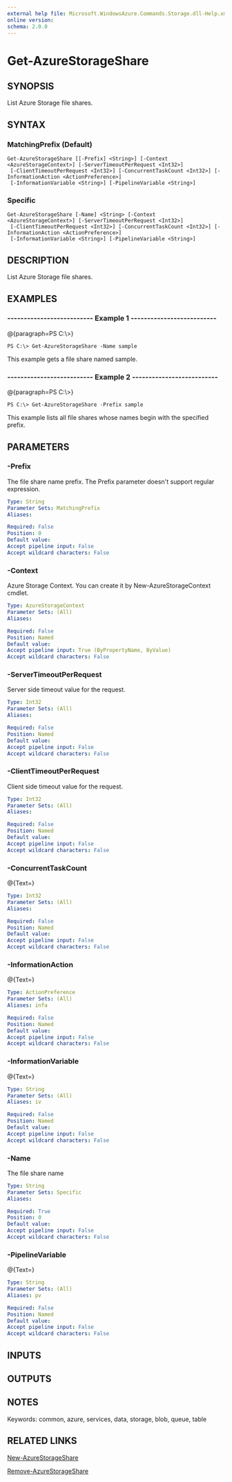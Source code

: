 ```yaml
---
external help file: Microsoft.WindowsAzure.Commands.Storage.dll-Help.xml
online version: 
schema: 2.0.0
---
```


# Get-AzureStorageShare
## SYNOPSIS
List Azure Storage file shares.

## SYNTAX

### MatchingPrefix (Default)
```
Get-AzureStorageShare [[-Prefix] <String>] [-Context <AzureStorageContext>] [-ServerTimeoutPerRequest <Int32>]
 [-ClientTimeoutPerRequest <Int32>] [-ConcurrentTaskCount <Int32>] [-InformationAction <ActionPreference>]
 [-InformationVariable <String>] [-PipelineVariable <String>]
```

### Specific
```
Get-AzureStorageShare [-Name] <String> [-Context <AzureStorageContext>] [-ServerTimeoutPerRequest <Int32>]
 [-ClientTimeoutPerRequest <Int32>] [-ConcurrentTaskCount <Int32>] [-InformationAction <ActionPreference>]
 [-InformationVariable <String>] [-PipelineVariable <String>]
```

## DESCRIPTION
List Azure Storage file shares.

## EXAMPLES

### --------------------------  Example 1  --------------------------
@{paragraph=PS C:\\\>}

```
PS C:\> Get-AzureStorageShare -Name sample
```

This example gets a file share named sample.

### --------------------------  Example 2  --------------------------
@{paragraph=PS C:\\\>}

```
PS C:\> Get-AzureStorageShare -Prefix sample
```

This example lists all file shares whose names begin with the specified prefix.

## PARAMETERS

### -Prefix
The file share name prefix.
The Prefix parameter doesn't support regular expression.

```yaml
Type: String
Parameter Sets: MatchingPrefix
Aliases: 

Required: False
Position: 0
Default value: 
Accept pipeline input: False
Accept wildcard characters: False
```

### -Context
Azure Storage Context.
You can create it by New-AzureStorageContext cmdlet.

```yaml
Type: AzureStorageContext
Parameter Sets: (All)
Aliases: 

Required: False
Position: Named
Default value: 
Accept pipeline input: True (ByPropertyName, ByValue)
Accept wildcard characters: False
```

### -ServerTimeoutPerRequest
Server side timeout value for the request.

```yaml
Type: Int32
Parameter Sets: (All)
Aliases: 

Required: False
Position: Named
Default value: 
Accept pipeline input: False
Accept wildcard characters: False
```

### -ClientTimeoutPerRequest
Client side timeout value for the request.

```yaml
Type: Int32
Parameter Sets: (All)
Aliases: 

Required: False
Position: Named
Default value: 
Accept pipeline input: False
Accept wildcard characters: False
```

### -ConcurrentTaskCount
@{Text=}

```yaml
Type: Int32
Parameter Sets: (All)
Aliases: 

Required: False
Position: Named
Default value: 
Accept pipeline input: False
Accept wildcard characters: False
```

### -InformationAction
@{Text=}

```yaml
Type: ActionPreference
Parameter Sets: (All)
Aliases: infa

Required: False
Position: Named
Default value: 
Accept pipeline input: False
Accept wildcard characters: False
```

### -InformationVariable
@{Text=}

```yaml
Type: String
Parameter Sets: (All)
Aliases: iv

Required: False
Position: Named
Default value: 
Accept pipeline input: False
Accept wildcard characters: False
```

### -Name
The file share name

```yaml
Type: String
Parameter Sets: Specific
Aliases: 

Required: True
Position: 0
Default value: 
Accept pipeline input: False
Accept wildcard characters: False
```

### -PipelineVariable
@{Text=}

```yaml
Type: String
Parameter Sets: (All)
Aliases: pv

Required: False
Position: Named
Default value: 
Accept pipeline input: False
Accept wildcard characters: False
```

## INPUTS

## OUTPUTS

## NOTES
Keywords: common, azure, services, data, storage, blob, queue, table

## RELATED LINKS

[New-AzureStorageShare]()

[Remove-AzureStorageShare]()

